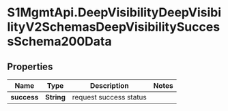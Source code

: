 # S1MgmtApi.DeepVisibilityDeepVisibilityV2SchemasDeepVisibilitySuccessSchema200Data

## Properties
Name | Type | Description | Notes
------------ | ------------- | ------------- | -------------
**success** | **String** | request success status | 


